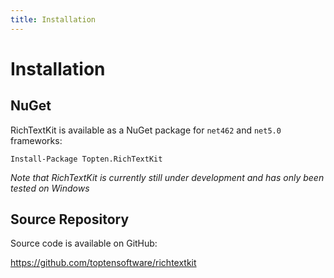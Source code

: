 ```yaml
---
title: Installation
---
```


# Installation

## NuGet

RichTextKit is available as a NuGet package for `net462` and `net5.0` frameworks:

~~~
Install-Package Topten.RichTextKit
~~~

*Note that RichTextKit is currently still under development and has only been tested on
Windows*

## Source Repository

Source code is available on GitHub:

<https://github.com/toptensoftware/richtextkit>

